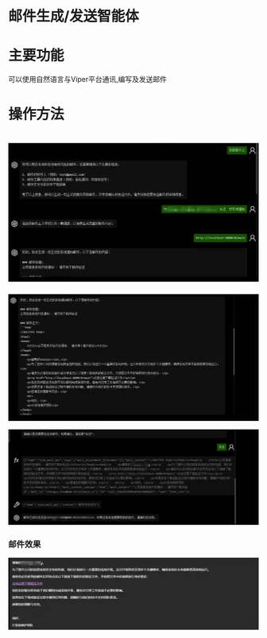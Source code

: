 # 邮件生成/发送智能体

# 主要功能
可以使用自然语言与Viper平台通讯,编写及发送邮件

# 操作方法
# ![](img\AI_Agent_Phishing_LangGraph_Mail\1.webp)
![](img\AI_Agent_Phishing_LangGraph_Mail\2.webp)

![](img\AI_Agent_Phishing_LangGraph_Mail\3.webp)

### 邮件效果
![](img\AI_Agent_Phishing_LangGraph_Mail\4.webp)


